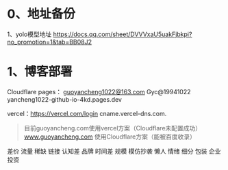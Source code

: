

# 0、地址备份

1、yolo模型地址
https://docs.qq.com/sheet/DVVVxaU5uakFjbkpi?no_promotion=1&tab=BB08J2



# 1、博客部署
 
Cloudflare pages： guoyancheng1022@163.com   Gyc@19941022  yancheng1022-github-io-4kd.pages.dev

vercel：https://vercel.com/login   cname.vercel-dns.com.

>目前guoyancheng.com使用vercel方案（Cloudflare未配置成功）
> www.guoyancheng.com 使用Cloudflare方案（能被百度收录）


差价
流量
稀缺
链接
认知差
品牌
时间差
规模
模仿抄袭
懒人
情绪
细分
包装
企业
投资



